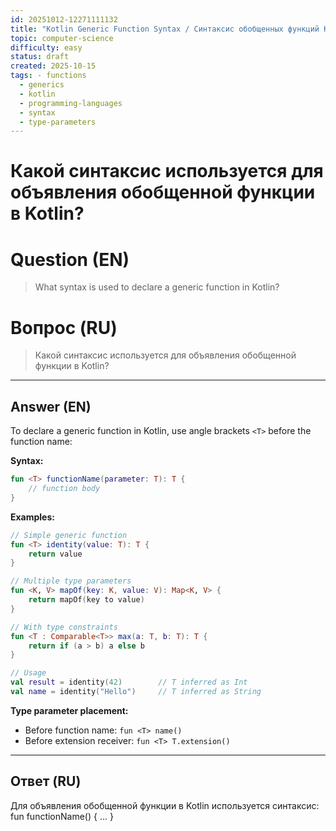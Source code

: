 ```yaml
---
id: 20251012-12271111132
title: "Kotlin Generic Function Syntax / Синтаксис обобщенных функций Kotlin"
topic: computer-science
difficulty: easy
status: draft
created: 2025-10-15
tags: - functions
  - generics
  - kotlin
  - programming-languages
  - syntax
  - type-parameters
---
```

# Какой синтаксис используется для объявления обобщенной функции в Kotlin?

# Question (EN)
> What syntax is used to declare a generic function in Kotlin?

# Вопрос (RU)
> Какой синтаксис используется для объявления обобщенной функции в Kotlin?

---

## Answer (EN)

To declare a generic function in Kotlin, use angle brackets `<T>` before the function name:

**Syntax:**
```kotlin
fun <T> functionName(parameter: T): T {
    // function body
}
```

**Examples:**
```kotlin
// Simple generic function
fun <T> identity(value: T): T {
    return value
}

// Multiple type parameters
fun <K, V> mapOf(key: K, value: V): Map<K, V> {
    return mapOf(key to value)
}

// With type constraints
fun <T : Comparable<T>> max(a: T, b: T): T {
    return if (a > b) a else b
}

// Usage
val result = identity(42)        // T inferred as Int
val name = identity("Hello")     // T inferred as String
```

**Type parameter placement:**
- Before function name: `fun <T> name()`
- Before extension receiver: `fun <T> T.extension()`

---

## Ответ (RU)

Для объявления обобщенной функции в Kotlin используется синтаксис: fun <T> functionName() { ... }

